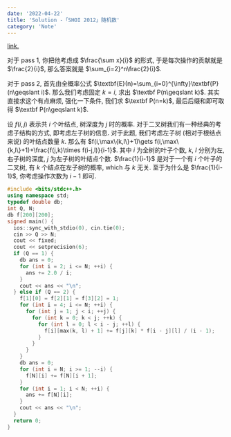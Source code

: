 ```yaml
---
date: '2022-04-22'
title: 'Solution -「SHOI 2012」随机数'
category: 'Note'
---
```


[link.](https://www.luogu.com.cn/problem/P3830)

对于 pass 1, 你把他考虑成 $\frac{\sum x}{i}$ 的形式, 于是每次操作的贡献就是 $\frac{2}{i}$, 那么答案就是 $\sum_{i=2}^n\frac{2}{i}$.

对于 pass 2, 首先由全概率公式 $\textbf{E}(n)=\sum_{i=0}^{\infty}\textbf{P}(n\geqslant i)$. 那么我们考虑固定 $k=i$, 求出 $\textbf P(n\geqslant k)$. 其实直接求这个有点麻烦, 强化一下条件, 我们求 $\textbf P(n=k)$, 最后后缀和即可取得 $\textbf P(n\geqslant k)$.

设 $f(i,j)$ 表示共 $i$ 个叶结点, 树深度为 $j$ 时的概率. 对于二叉树我们有一种经典的考虑子结构的方式, 即考虑左子树的信息. 对于此题, 我们考虑左子树 (相对于根结点来说) 的叶结点数量 $k$. 那么有 $f(i,\max\{k,l\}+1)\gets f(i,\max\{k,l\}+1)+\frac{f(j,k)\times f(i-j,l)}{i-1}$. 其中 $i$ 为全树的叶子个数, $k$, $l$ 分别为左, 右子树的深度, $j$ 为左子树的叶结点个数. $\frac{1}{i-1}$ 是对于一个有 $i$ 个叶子的二叉树, 有 $k$ 个结点在左子树的概率, which 与 $k$ 无关. 至于为什么是 $\frac{1}{i-1}$, 你考虑操作次数为 $i-1$ 即可.

```cpp
#include <bits/stdc++.h>
using namespace std;
typedef double db;
int Q, N;
db f[200][200];
signed main() {
  ios::sync_with_stdio(0), cin.tie(0);
  cin >> Q >> N;
  cout << fixed;
  cout << setprecision(6);
  if (Q == 1) {
    db ans = 0;
    for (int i = 2; i <= N; ++i) {
      ans += 2.0 / i;
    }
    cout << ans << "\n";
  } else if (Q == 2) {
    f[1][0] = f[2][1] = f[3][2] = 1;
    for (int i = 4; i <= N; ++i) {
      for (int j = 1; j < i; ++j) {
        for (int k = 0; k < j; ++k) {
          for (int l = 0; l < i - j; ++l) {
            f[i][max(k, l) + 1] += f[j][k] * f[i - j][l] / (i - 1);
          }
        }
      }
    }
    db ans = 0;
    for (int i = N; i >= 1; --i) {
      f[N][i] += f[N][i + 1];
    }
    for (int i = 1; i < N; ++i) {
      ans += f[N][i];
    }
    cout << ans << "\n";
  }
  return 0;
}
```